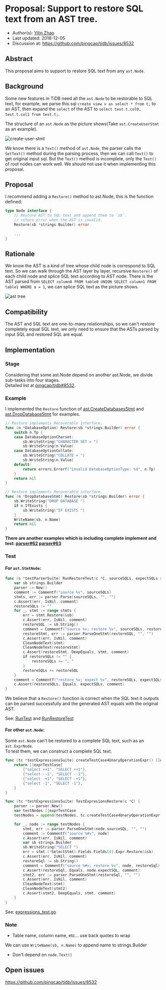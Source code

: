 # Proposal: Support to restore SQL text from an AST tree.

- Author(s):     [Yilin Zhao](https://github.com/leoppro)
- Last updated:  2018-12-05
- Discussion at: https://github.com/pingcap/tidb/issues/8532

## Abstract

This proposal aims to support to restore SQL text from any `ast.Node`.

## Background

Some new features in TiDB need all the `ast.Node` to be restorable to SQL text, 
for example, we parse this sql `create view v as select * from t;` to an AST, 
then expand the `select` of the AST to `select test.t.col0, test.t.col1 from test.t;`.

The structure of an `ast.Node` as the picture shows(Take `ast.CreateUserStmt` as an example).

![create-user-stmt](./imgs/create-user-stmt.png)

We know there is a `Text()` method of `ast.Node`, 
the parser calls the `SetText()` method during the parsing process, 
then we can call `Text()` to get original input sql. 
But the `Text()` method is incomplete, only the `Text()` of root nodes can work well. 
We should not use it when implementing this proposal.

## Proposal

I recommend adding a `Restore()` method to ast.Node, this is the function defined:

```go
type Node interface {
	// Restore AST to SQL text and append them to `sb`.
	// return error when the AST is invalid.
	Restore(sb *strings.Builder) error
	
	...
}
```

## Rationale

We know the AST is a kind of tree whose child node is correspond to SQL text. 
So we can walk through the AST layer by layer, recursive `Restore()` of each child node and 
splice SQL text according to AST node. 
There is the AST parsed from `SELECT column0 FROM table0 UNION SELECT column1 FROM table1 WHERE a = 1`, 
we can splice SQL text as the picture shows.

![ast tree](./imgs/ast-tree.png)

## Compatibility

The AST and SQL text are one-to-many relationships, so we can't restore completely equal SQL text, 
we only need to ensure that the ASTs parsed by input SQL and restored SQL are equal.

## Implementation

### Stage

Considering that some ast.Node depend on another ast.Node, we divide sub-tasks into four stages.  
Detailed list at [pingcap/tidb#8532](https://github.com/pingcap/tidb/issues/8532).

### Example

I implemented the `Restore` function of [ast.CreateDatabasesStmt](https://github.com/pingcap/parser/blob/ce4d755a8937ee6bc0e851fafdcd042ab5b1a1c1/ast/ddl.go#L69) 
and [ast.DropDatabaseStmt](https://github.com/pingcap/parser/blob/ce4d755a8937ee6bc0e851fafdcd042ab5b1a1c1/ast/ddl.go#L130) for examples.

```go
// Restore implements Recoverable interface.
func (n *DatabaseOption) Restore(sb *strings.Builder) error {
	switch n.Tp {
	case DatabaseOptionCharset:
		sb.WriteString("CHARACTER SET = ")
		sb.WriteString(n.Value)
	case DatabaseOptionCollate:
		sb.WriteString("COLLATE = ")
		sb.WriteString(n.Value)
	default:
		return errors.Errorf("invalid DatabaseOptionType: %d", n.Tp)
	}
	return nil
}
```

```go
// Restore implements Recoverable interface.
func (n *DropDatabaseStmt) Restore(sb *strings.Builder) error {
	sb.WriteString("DROP DATABASE ")
	if n.IfExists {
		sb.WriteString("IF EXISTS ")
	}
	WriteName(sb, n.Name)
	return nil
}
```

**There are another examples which is including complete implement and test:
[parser#62](https://github.com/pingcap/parser/pull/62) [parser#63](https://github.com/pingcap/parser/pull/63)**

### Test

#### For `ast.StmtNode`:

```go
func (s *testParserSuite) RunRestoreTest(c *C, sourceSQLs, expectSQLs string) {
	var sb strings.Builder
	parser := New()
	comment := Commentf("source %v", sourceSQLs)
	stmts, err := parser.Parse(sourceSQLs, "", "")
	c.Assert(err, IsNil, comment)
	restoreSQLs := ""
	for _, stmt := range stmts {
		err = stmt.Restore(&sb)
		c.Assert(err, IsNil, comment)
		restoreSQL := sb.String()
		comment = Commentf("source %v; restore %v", sourceSQLs, restoreSQL)
		restoreStmt, err := parser.ParseOneStmt(restoreSQL, "", "")
		c.Assert(err, IsNil, comment)
		CleanNodeText(stmt)
		CleanNodeText(restoreStmt)
		c.Assert(restoreStmt, DeepEquals, stmt, comment)
		if restoreSQLs != "" {
			restoreSQLs += "; "
		}
		restoreSQLs += restoreSQL
	}
	comment = Commentf("restore %v; expect %v", restoreSQLs, expectSQLs)
	c.Assert(restoreSQLs, Equals, expectSQLs, comment)
}
```

We believe that a `Restore()` function is correct when the SQL text it outputs can be parsed successfully 
and the generated AST equals with the original AST.

See: [RunTest](https://github.com/pingcap/parser/blob/ce4d755a8937ee6bc0e851fafdcd042ab5b1a1c1/parser_test.go#L255)
and [RunRestoreTest](https://github.com/pingcap/parser/blob/ce4d755a8937ee6bc0e851fafdcd042ab5b1a1c1/parser_test.go#L273)

#### For other `ast.Node`:

Some `ast.Node` can't be restored to a complete SQL text, such as an `ast.ExprNode`.  
To test them, we can construct a complete SQL text.

```go
func (tc *testExpressionsSuite) createTestCase4UnaryOperationExpr() []exprTestCase {
	return []exprTestCase{
		{"select ++1", "SELECT ++1"},
		{"select --1", "SELECT --1"},
		{"select -+1", "SELECT -+1"},
		{"select -1", "SELECT -1"},
	}
}

func (tc *testExpressionsSuite) TestExpresionsRestore(c *C) {
	parser := parser.New()
	var testNodes []exprTestCase
	testNodes = append(testNodes, tc.createTestCase4UnaryOperationExpr()...)

	for _, node := range testNodes {
		stmt, err := parser.ParseOneStmt(node.sourceSQL, "", "")
		comment := Commentf("source %#v", node)
		c.Assert(err, IsNil, comment)
		var sb strings.Builder
		sb.WriteString("SELECT ")
		err = stmt.(*SelectStmt).Fields.Fields[0].Expr.Restore(&sb)
		c.Assert(err, IsNil, comment)
		restoreSql := sb.String()
		comment = Commentf("source %#v; restore %v", node, restoreSql)
		c.Assert(restoreSql, Equals, node.expectSQL, comment)
		stmt2, err := parser.ParseOneStmt(restoreSql, "", "")
		c.Assert(err, IsNil, comment)
		CleanNodeText(stmt)
		CleanNodeText(stmt2)
		c.Assert(stmt2, DeepEquals, stmt, comment)
	}
}
```

See: [expressions_test.go](https://github.com/pingcap/parser/blob/ce4d755a8937ee6bc0e851fafdcd042ab5b1a1c1/ast/expressions_test.go#L122)

### Note

* Table name, column name, etc... use back quotes to wrap

We can use `WriteName(sb, n.Name)` to append name to strings.Builder

* Don't depend on `node.Text()`

## Open issues

https://github.com/pingcap/tidb/issues/8532

